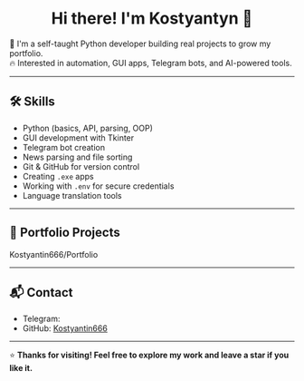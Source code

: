 <h1 align="center">Hi there! I'm Kostyantyn 👋</h1>

🎯 I'm a self-taught Python developer building real projects to grow my portfolio.  
🔥 Interested in automation, GUI apps, Telegram bots, and AI-powered tools.

---

## 🛠️ Skills

- Python (basics, API, parsing, OOP)
- GUI development with Tkinter
- Telegram bot creation
- News parsing and file sorting
- Git & GitHub for version control
- Creating `.exe` apps
- Working with `.env` for secure credentials
- Language translation tools

---

## 📂 Portfolio Projects

Kostyantin666/Portfolio

---

## 📬 Contact

- Telegram: 
- GitHub: [Kostyantin666](https://github.com/Kostyantin666)

---

⭐ **Thanks for visiting! Feel free to explore my work and leave a star if you like it.**

